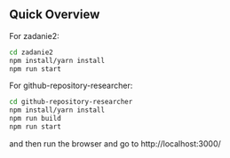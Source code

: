 ## Quick Overview

For zadanie2:
```sh
cd zadanie2
npm install/yarn install
npm run start
```

For github-repository-researcher:
```sh
cd github-repository-researcher
npm install/yarn install
npm run build
npm run start
```
and then run the browser and go to http://localhost:3000/